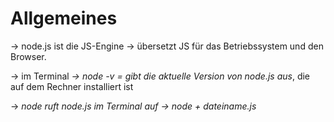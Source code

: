 Allgemeines
===========

-> node.js ist die JS-Engine -> übersetzt JS für das Betriebssystem und den Browser.

-> im Terminal *-> _node -v_ = gibt die aktuelle Version von node.js aus*, die auf dem Rechner installiert ist

-> *node ruft node.js im Terminal auf -> node + dateiname.js*

